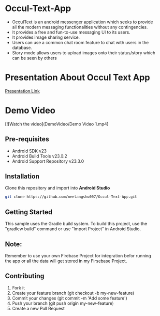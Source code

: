 # Occul-Text-App
* OcculText is an android messenger application which seeks to provide all the modern
messaging functionalities without any contingencies.
* It provides a free and fun-to-use messaging UI to its users.
* It provides image sharing service.
* Users can use a common chat room feature to chat with users in the database.
* Story mode allows users to upload images onto their status/story which can be seen by
others

# Presentation About Occul Text App
[Presentation Link](https://docs.google.com/presentation/d/1xwSDZaT2n_FmZcwgnsGUAo70UznERKaN/edit?usp=sharing&ouid=103400509562157514166&rtpof=true&sd=true)

# Demo Video
[![Watch the video](DemoVideo/Demo Video 1.mp4)

## Pre-requisites
- Android SDK v23
- Android Build Tools v23.0.2
- Android Support Repository v23.3.0

## Installation
Clone this repository and import into **Android Studio**
```bash
git clone https://github.com/neelangshu007/Occul-Text-App.git
```

## Getting Started
This sample uses the Gradle build system. To build this project, use the
"gradlew build" command or use "Import Project" in Android Studio.

## Note:
Remember to use your own Firebase Project for integration befor running the app or all the data will get stored in my Firsebase Project.

## Contributing
1. Fork it
2. Create your feature branch (git checkout -b my-new-feature)
3. Commit your changes (git commit -m 'Add some feature')
4. Push your branch (git push origin my-new-feature)
5. Create a new Pull Request
